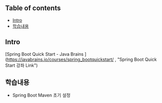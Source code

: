 ## Table of contents
- [Intro](#intro)
- [학습내용](#학습내용)

## Intro
[Spring Boot Quick Start - Java Brains ](https://javabrains.io/courses/spring_bootquickstart/ , "Spring Boot Quick Start 강좌 Link")

## 학습내용
- Spring Boot Maven 초기 설정

